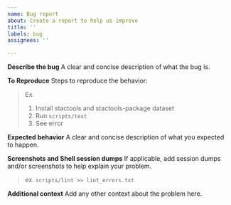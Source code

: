 ```yaml
---
name: Bug report
about: Create a report to help us improve
title: ''
labels: bug
assignees: ''

---
```


**Describe the bug**
A clear and concise description of what the bug is.

**To Reproduce**
Steps to reproduce the behavior:

> Ex.
>
> 1. Install stactools and stactools-package dataset
> 2. Run `scripts/test`
> 3. See error

**Expected behavior**
A clear and concise description of what you expected to happen.

**Screenshots and Shell session dumps**
If applicable, add session dumps and/or screenshots to help explain your problem.

> ex. `scripts/lint >> lint_errors.txt`

**Additional context**
Add any other context about the problem here.
